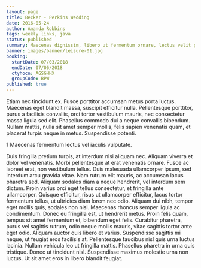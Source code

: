 ```yaml
---
layout: page
title: Becker - Perkins Wedding
date: 2016-05-24
author: Amanda Robbins
tags: weekly links, java
status: published
summary: Maecenas dignissim, libero ut fermentum ornare, lectus velit porttitor ipsum.
banner: images/banner/leisure-01.jpg
booking:
  startDate: 07/03/2018
  endDate: 07/06/2018
  ctyhocn: AGSGHHX
  groupCode: BPW
published: true
---
```

Etiam nec tincidunt ex. Fusce porttitor accumsan metus porta luctus. Maecenas eget blandit massa, suscipit efficitur nulla. Pellentesque porttitor, purus a facilisis convallis, orci tortor vestibulum mauris, nec consectetur massa ligula sed elit. Phasellus commodo dui a neque convallis bibendum. Nullam mattis, nulla sit amet semper mollis, felis sapien venenatis quam, et placerat turpis neque in metus. Suspendisse potenti.

1 Maecenas fermentum lectus vel iaculis vulputate.

Duis fringilla pretium turpis, at interdum nisi aliquam nec. Aliquam viverra et dolor vel venenatis. Morbi pellentesque at erat venenatis ornare. Fusce ac laoreet erat, non vestibulum tellus. Duis malesuada ullamcorper ipsum, sed interdum arcu gravida vitae. Nam rutrum elit mauris, ac accumsan lacus pharetra sed. Aliquam sodales diam a neque hendrerit, vel interdum sem dictum. Proin varius orci eget tellus consectetur, et fringilla ante ullamcorper. Quisque efficitur, risus ut ullamcorper efficitur, lacus tortor fermentum tellus, ut ultricies diam lorem nec odio. Aliquam dui nibh, tempor eget mollis quis, sodales non nisl. Maecenas rhoncus semper ligula ac condimentum. Donec eu fringilla est, ut hendrerit metus. Proin felis quam, tempus sit amet fermentum et, bibendum eget felis.
Curabitur pharetra, purus vel sagittis rutrum, odio neque mollis mauris, vitae sagittis tortor ante eget odio. Aliquam auctor quis libero et varius. Suspendisse sagittis mi neque, ut feugiat eros facilisis at. Pellentesque faucibus nisl quis urna luctus lacinia. Nullam vehicula leo ut fringilla mattis. Phasellus pharetra in urna quis tristique. Donec ut tincidunt nisl. Suspendisse maximus molestie urna non luctus. Ut sit amet eros in libero blandit feugiat.
